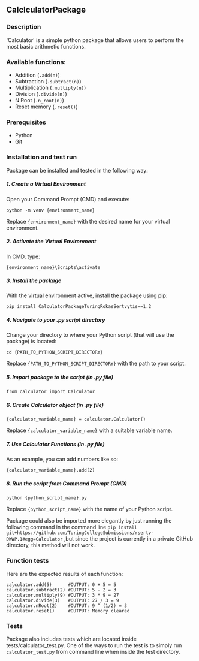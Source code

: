 ## CalclculatorPackage

### Description
'Calculator' is a simple python package that allows users to perform the most basic arithmetic functions.

### Available functions:
- Addition (`.add(n)`)
- Subtraction (`.subtract(n)`)
- Multiplication (`.multiply(n)`)
- Division (`.divide(n)`)
- N Root (`.n_root(n)`)
- Reset memory (`.reset()`)

### Prerequisites
- Python
- Git

### Installation and test run
Package can be installed and tested in the following way:
##### 1. Create a Virtual Environment
Open your Command Prompt (CMD) and execute:
```
python -m venv {environment_name}
```
Replace `{environment_name}` with the desired name for your virtual environment.
##### 2. Activate the Virtual Environment
In CMD, type:
```
{environment_name}\Scripts\activate
```
##### 3. Install the package
With the virtual environment active, install the package using pip:
```
pip install CalculatorPackageTuringRokasSertvytis==1.2
```
##### 4. Navigate to your .py script directory
Change your directory to where your Python script (that will use the package) is located:
```
cd {PATH_TO_PYTHON_SCRIPT_DIRECTORY}
```
Replace `{PATH_TO_PYTHON_SCRIPT_DIRECTORY}` with the path to your script.
##### 5. Import package to the script (in .py file)
```
from calculator import Calculator
```
##### 6. Create Calculator object (in .py file)
```
{calculator_variable_name} = calculator.Calculator()
```
Replace `{calculator_variable_name}` with a suitable variable name.
##### 7. Use Calculator Functions (in .py file)
As an example, you can add numbers like so:
```
{calculator_variable_name}.add(2)
```
##### 8. Run the script from Command Prompt (CMD)
```
python {python_script_name}.py
```
Replace `{python_script_name}` with the name of your Python script.


Package could also be imported more elegantly by just running the following command in the command line
`pip install git+https://github.com/TuringCollegeSubmissions/rsertv-DWWP.1#egg=Calculator`
,but since the project is currently in a private GitHub directory, this method will not work.

### Function tests
Here are the expected results of each function:
```
calculator.add(5)      #OUTPUT: 0 + 5 = 5  
calculator.subtract(2) #OUTPUT: 5 - 2 = 3  
calculator.multiply(9) #OUTPUT: 3 * 9 = 27  
calculator.divide(3)   #OUTPUT: 27 / 3 = 9  
calculator.nRoot(2)    #OUTPUT: 9 ^ (1/2) = 3  
calculator.reset()     #OUTPUT: Memory cleared
```

### Tests
Package also includes tests which are located inside tests/calculator_test.py. One of the ways to run the test is to simply run `calculator_test.py` from command line when inside the test directory.
